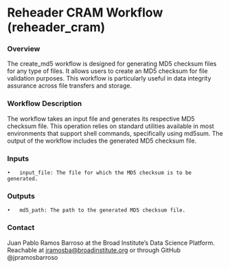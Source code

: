 # Reheader CRAM Workflow (reheader_cram)

### Overview
The create_md5 workflow is designed for generating MD5 checksum files for any type of files. It allows users to create an MD5 checksum for file validation purposes. This workflow is particularly useful in data integrity assurance across file transfers and storage.

### Workflow Description
The workflow takes an input file and generates its respective MD5 checksum file. This operation relies on standard utilities available in most environments that support shell commands, specifically using md5sum. The output of the workflow includes the generated MD5 checksum file.

### Inputs
	•	input_file: The file for which the MD5 checksum is to be generated.

### Outputs
	•	md5_path: The path to the generated MD5 checksum file.

### Contact
Juan Pablo Ramos Barroso at the Broad Institute’s Data Science Platform. Reachable at jramosba@broadinstitute.org or through GitHub @jpramosbarroso